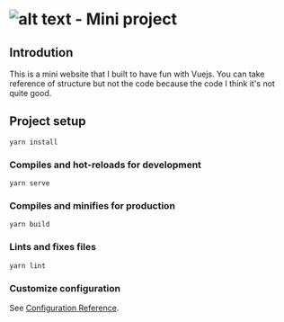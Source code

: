 # ![alt text](https://raw.githubusercontent.com/kien123456k/mini-vexere-Frontend/e320a483c54ed5f74a52cb4357aaa175e720555e/src/assets/images/logo.svg) - Mini project

## Introdution
This is a mini website that I built to have fun with Vuejs.
You can take reference of structure but not the code because the code I think it's not quite good.

## Project setup
```
yarn install
```

### Compiles and hot-reloads for development
```
yarn serve
```

### Compiles and minifies for production
```
yarn build
```

### Lints and fixes files
```
yarn lint
```

### Customize configuration
See [Configuration Reference](https://cli.vuejs.org/config/).
